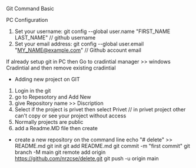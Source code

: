 Git Command Basic


PC Configuration 
1. Set your username: git config --global user.name "FIRST_NAME LAST_NAME"  // github username
2. Set your email address: git config --global user.email "MY_NAME@example.com"  // Github account email

If already setup git in PC then  Go to cradintial manager >> windows Cradintial and then remove existing cradintial


* Adding new project on GIT

1. Login in the git 
2. go to Repesotory and Add New 
3. give Repository name >> Discription 
3. Select if the project is privet then select Privet // in privet project other can't copy or see your project without access
4. Normally projects are public
5. add a Readme.MD file then create 

* create a new repository on the command line
echo "# delete" >> README.md
git init
git add README.md
git commit -m "first commit"
git branch -M main
git remote add origin https://github.com/nrzcse/delete.git
git push -u origin main
